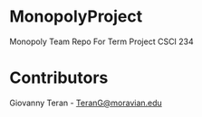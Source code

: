 # MonopolyProject
Monopoly Team Repo For Term Project CSCI 234

# Contributors
Giovanny Teran - TeranG@moravian.edu 

